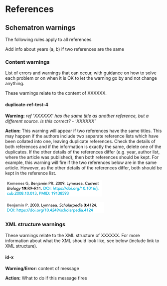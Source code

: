 # References

## Schematron warnings

The following rules apply to all references.

Add info about years \(a, b\) if two references are the same

### Content warnings

List of errors and warnings that can occur, with guidance on how to solve each problem or on when it is OK to let the warning go by and not change anything.

These warnings relate to the content of XXXXXX.

#### duplicate-ref-test-4

**Warning:** _ref 'XXXXXX' has the same title as another reference, but a different source. Is this correct? - 'XXXXXX'_

**Action:** This warning will appear if two references have the same titles. This may happen if the authors include two separate reference lists which have been collated into one, leaving duplicate references. Check the details of both references and if the information is exactly the same, delete one of the duplicates. If the other details of the references differ \(e.g. year, author list, where the article was published\), then both references should be kept. For example, this warning will fire if the two references below are in the same article. However, as the other details of the references differ, both should be kept in the reference list. 

![](../../../.gitbook/assets/screenshot-2020-06-12-at-09.39.00.png)

![](../../../.gitbook/assets/screenshot-2020-06-12-at-09.39.52.png)

### XML structure warnings

These warnings relate to the XML structure of XXXXXX. For more information about what the XML should look like, see below \(include link to XML structure\).

#### id-x

**Warning/Error:** content of message

**Action:** What to do if this message fires

